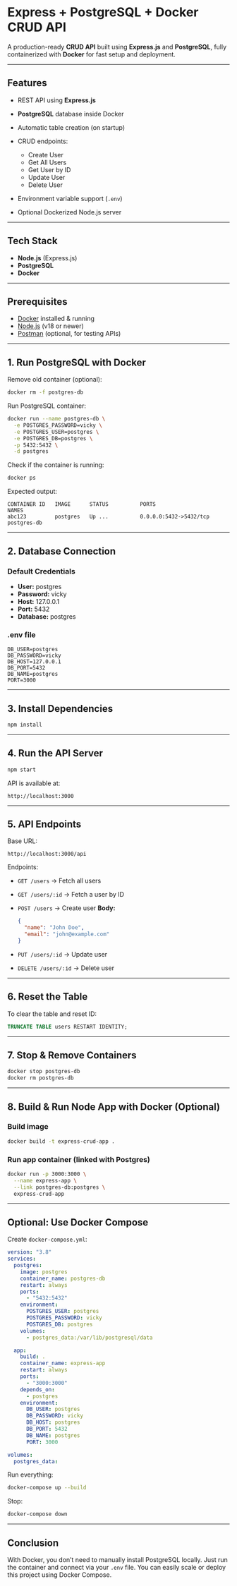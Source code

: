 # **Express + PostgreSQL + Docker CRUD API**

A production-ready **CRUD API** built using **Express.js** and **PostgreSQL**, fully containerized with **Docker** for fast setup and deployment.

---

## **Features**

* REST API using **Express.js**
* **PostgreSQL** database inside Docker
* Automatic table creation (on startup)
* CRUD endpoints:

  * Create User
  * Get All Users
  * Get User by ID
  * Update User
  * Delete User
* Environment variable support (`.env`)
* Optional Dockerized Node.js server

---

## **Tech Stack**

* **Node.js** (Express.js)
* **PostgreSQL**
* **Docker**

---

## **Prerequisites**

* [Docker](https://docs.docker.com/get-docker/) installed & running
* [Node.js](https://nodejs.org/) (v18 or newer)
* [Postman](https://www.postman.com/) (optional, for testing APIs)

---

## **1. Run PostgreSQL with Docker**

Remove old container (optional):

```bash
docker rm -f postgres-db
```

Run PostgreSQL container:

```bash
docker run --name postgres-db \
  -e POSTGRES_PASSWORD=vicky \
  -e POSTGRES_USER=postgres \
  -e POSTGRES_DB=postgres \
  -p 5432:5432 \
  -d postgres
```

Check if the container is running:

```bash
docker ps
```

Expected output:

```
CONTAINER ID   IMAGE      STATUS          PORTS                    NAMES
abc123         postgres   Up ...          0.0.0.0:5432->5432/tcp   postgres-db
```

---

## **2. Database Connection**

### **Default Credentials**

* **User:** postgres
* **Password:** vicky
* **Host:** 127.0.0.1
* **Port:** 5432
* **Database:** postgres

### **.env file**

```env
DB_USER=postgres
DB_PASSWORD=vicky
DB_HOST=127.0.0.1
DB_PORT=5432
DB_NAME=postgres
PORT=3000
```

---

## **3. Install Dependencies**

```bash
npm install
```

---

## **4. Run the API Server**

```bash
npm start
```

API is available at:

```
http://localhost:3000
```

---

## **5. API Endpoints**

Base URL:

```
http://localhost:3000/api
```

Endpoints:

* `GET /users` → Fetch all users
* `GET /users/:id` → Fetch a user by ID
* `POST /users` → Create user
  **Body:**

  ```json
  {
    "name": "John Doe",
    "email": "john@example.com"
  }
  ```
* `PUT /users/:id` → Update user
* `DELETE /users/:id` → Delete user

---

## **6. Reset the Table**

To clear the table and reset ID:

```sql
TRUNCATE TABLE users RESTART IDENTITY;
```

---

## **7. Stop & Remove Containers**

```bash
docker stop postgres-db
docker rm postgres-db
```

---

## **8. Build & Run Node App with Docker (Optional)**

### **Build image**

```bash
docker build -t express-crud-app .
```

### **Run app container (linked with Postgres)**

```bash
docker run -p 3000:3000 \
  --name express-app \
  --link postgres-db:postgres \
  express-crud-app
```

---

## **Optional: Use Docker Compose**

Create `docker-compose.yml`:

```yaml
version: "3.8"
services:
  postgres:
    image: postgres
    container_name: postgres-db
    restart: always
    ports:
      - "5432:5432"
    environment:
      POSTGRES_USER: postgres
      POSTGRES_PASSWORD: vicky
      POSTGRES_DB: postgres
    volumes:
      - postgres_data:/var/lib/postgresql/data

  app:
    build: .
    container_name: express-app
    restart: always
    ports:
      - "3000:3000"
    depends_on:
      - postgres
    environment:
      DB_USER: postgres
      DB_PASSWORD: vicky
      DB_HOST: postgres
      DB_PORT: 5432
      DB_NAME: postgres
      PORT: 3000

volumes:
  postgres_data:
```

Run everything:

```bash
docker-compose up --build
```

Stop:

```bash
docker-compose down
```

---

## **Conclusion**

With Docker, you don’t need to manually install PostgreSQL locally. Just run the container and connect via your `.env` file. You can easily scale or deploy this project using Docker Compose.


